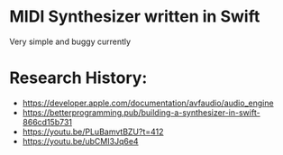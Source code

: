 # MIDI Synthesizer written in Swift

Very simple and buggy currently

# Research History:

- https://developer.apple.com/documentation/avfaudio/audio_engine
- https://betterprogramming.pub/building-a-synthesizer-in-swift-866cd15b731
- https://youtu.be/PLuBamvtBZU?t=412
- https://youtu.be/ubCMI3Jq6e4
